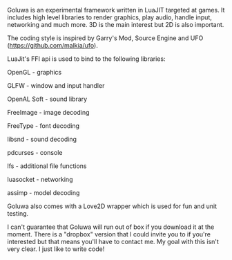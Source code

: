 Goluwa is an experimental framework written in LuaJIT targeted at games. It includes high level libraries to render graphics, play audio, handle input, networking and much more. 3D is the main interest but 2D is also important.

The coding style is inspired by Garry's Mod, Source Engine and UFO (https://github.com/malkia/ufo).

LuaJit's FFI api is used to bind to the following libraries:


OpenGL - graphics

GLFW - window and input handler

OpenAL Soft - sound library

FreeImage - image decoding

FreeType - font decoding

libsnd - sound decoding

pdcurses - console

lfs - additional file functions

luasocket - networking

assimp - model decoding


Goluwa also comes with a Love2D wrapper which is used for fun and unit testing.


I can't guarantee that Goluwa will run out of box if you download it at the moment. There is a "dropbox" version that I could invite you to if you're interested but that means you'll have to contact me.
My goal with this isn't very clear. I just like to write code!
